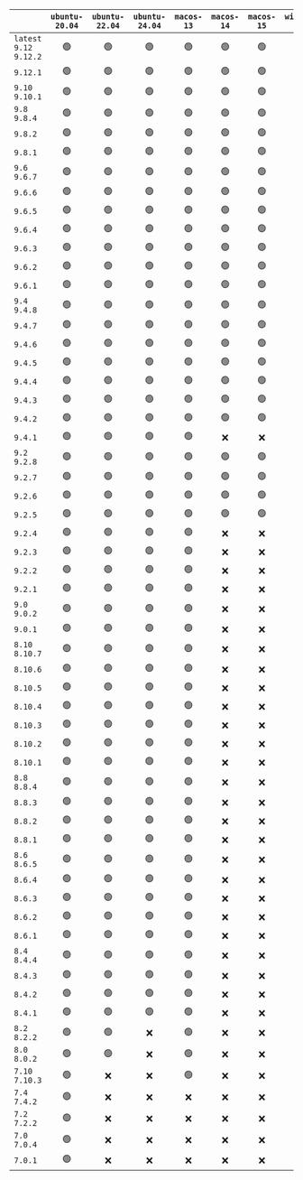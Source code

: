 |                          | `ubuntu-20.04` | `ubuntu-22.04` | `ubuntu-24.04` | `macos-13` | `macos-14` | `macos-15` | `windows-2019` | `windows-2022` |
| :----------------------- | :------------: | :------------: | :------------: | :--------: | :--------: | :--------: | :------------: | :------------: |
| `latest` `9.12` `9.12.2` |       🟢       |       🟢       |       🟢       |     🟢     |     🟢     |     🟢     |       🟢       |       🟢       |
| `9.12.1`                 |       🟢       |       🟢       |       🟢       |     🟢     |     🟢     |     🟢     |       🟢       |       🟢       |
| `9.10` `9.10.1`          |       🟢       |       🟢       |       🟢       |     🟢     |     🟢     |     🟢     |       🟢       |       🟢       |
| `9.8` `9.8.4`            |       🟢       |       🟢       |       🟢       |     🟢     |     🟢     |     🟢     |       🟢       |       🟢       |
| `9.8.2`                  |       🟢       |       🟢       |       🟢       |     🟢     |     🟢     |     🟢     |       🟢       |       🟢       |
| `9.8.1`                  |       🟢       |       🟢       |       🟢       |     🟢     |     🟢     |     🟢     |       🟢       |       🟢       |
| `9.6` `9.6.7`            |       🟢       |       🟢       |       🟢       |     🟢     |     🟢     |     🟢     |       🟢       |       🟢       |
| `9.6.6`                  |       🟢       |       🟢       |       🟢       |     🟢     |     🟢     |     🟢     |       🟢       |       🟢       |
| `9.6.5`                  |       🟢       |       🟢       |       🟢       |     🟢     |     🟢     |     🟢     |       🟢       |       🟢       |
| `9.6.4`                  |       🟢       |       🟢       |       🟢       |     🟢     |     🟢     |     🟢     |       🟢       |       🟢       |
| `9.6.3`                  |       🟢       |       🟢       |       🟢       |     🟢     |     🟢     |     🟢     |       🟢       |       🟢       |
| `9.6.2`                  |       🟢       |       🟢       |       🟢       |     🟢     |     🟢     |     🟢     |       🟢       |       🟢       |
| `9.6.1`                  |       🟢       |       🟢       |       🟢       |     🟢     |     🟢     |     🟢     |       🟢       |       🟢       |
| `9.4` `9.4.8`            |       🟢       |       🟢       |       🟢       |     🟢     |     🟢     |     🟢     |       🟢       |       🟢       |
| `9.4.7`                  |       🟢       |       🟢       |       🟢       |     🟢     |     🟢     |     🟢     |       🟢       |       🟢       |
| `9.4.6`                  |       🟢       |       🟢       |       🟢       |     🟢     |     🟢     |     🟢     |       🟢       |       🟢       |
| `9.4.5`                  |       🟢       |       🟢       |       🟢       |     🟢     |     🟢     |     🟢     |       🟢       |       🟢       |
| `9.4.4`                  |       🟢       |       🟢       |       🟢       |     🟢     |     🟢     |     🟢     |       🟢       |       🟢       |
| `9.4.3`                  |       🟢       |       🟢       |       🟢       |     🟢     |     🟢     |     🟢     |       🟢       |       🟢       |
| `9.4.2`                  |       🟢       |       🟢       |       🟢       |     🟢     |     🟢     |     🟢     |       🟢       |       🟢       |
| `9.4.1`                  |       🟢       |       🟢       |       🟢       |     🟢     |     ❌     |     ❌     |       🟢       |       🟢       |
| `9.2` `9.2.8`            |       🟢       |       🟢       |       🟢       |     🟢     |     🟢     |     🟢     |       🟢       |       🟢       |
| `9.2.7`                  |       🟢       |       🟢       |       🟢       |     🟢     |     🟢     |     🟢     |       🟢       |       🟢       |
| `9.2.6`                  |       🟢       |       🟢       |       🟢       |     🟢     |     🟢     |     🟢     |       🟢       |       🟢       |
| `9.2.5`                  |       🟢       |       🟢       |       🟢       |     🟢     |     🟢     |     🟢     |       🟢       |       🟢       |
| `9.2.4`                  |       🟢       |       🟢       |       🟢       |     🟢     |     ❌     |     ❌     |       🟢       |       🟢       |
| `9.2.3`                  |       🟢       |       🟢       |       🟢       |     🟢     |     ❌     |     ❌     |       🟢       |       🟢       |
| `9.2.2`                  |       🟢       |       🟢       |       🟢       |     🟢     |     ❌     |     ❌     |       🟢       |       🟢       |
| `9.2.1`                  |       🟢       |       🟢       |       🟢       |     🟢     |     ❌     |     ❌     |       🟢       |       🟢       |
| `9.0` `9.0.2`            |       🟢       |       🟢       |       🟢       |     🟢     |     ❌     |     ❌     |       🟢       |       🟢       |
| `9.0.1`                  |       🟢       |       🟢       |       🟢       |     🟢     |     ❌     |     ❌     |       🟢       |       🟢       |
| `8.10` `8.10.7`          |       🟢       |       🟢       |       🟢       |     🟢     |     ❌     |     ❌     |       🟢       |       🟢       |
| `8.10.6`                 |       🟢       |       🟢       |       🟢       |     🟢     |     ❌     |     ❌     |       🟢       |       🟢       |
| `8.10.5`                 |       🟢       |       🟢       |       🟢       |     🟢     |     ❌     |     ❌     |       🟢       |       🟢       |
| `8.10.4`                 |       🟢       |       🟢       |       🟢       |     🟢     |     ❌     |     ❌     |       🟢       |       🟢       |
| `8.10.3`                 |       🟢       |       🟢       |       🟢       |     🟢     |     ❌     |     ❌     |       🟢       |       🟢       |
| `8.10.2`                 |       🟢       |       🟢       |       🟢       |     🟢     |     ❌     |     ❌     |       🟢       |       🟢       |
| `8.10.1`                 |       🟢       |       🟢       |       🟢       |     🟢     |     ❌     |     ❌     |       🟢       |       🟢       |
| `8.8` `8.8.4`            |       🟢       |       🟢       |       🟢       |     🟢     |     ❌     |     ❌     |       🟢       |       🟢       |
| `8.8.3`                  |       🟢       |       🟢       |       🟢       |     🟢     |     ❌     |     ❌     |       🟢       |       ❌       |
| `8.8.2`                  |       🟢       |       🟢       |       🟢       |     🟢     |     ❌     |     ❌     |       🟢       |       🟢       |
| `8.8.1`                  |       🟢       |       🟢       |       🟢       |     🟢     |     ❌     |     ❌     |       🟢       |       🟢       |
| `8.6` `8.6.5`            |       🟢       |       🟢       |       🟢       |     🟢     |     ❌     |     ❌     |       🟢       |       🟢       |
| `8.6.4`                  |       🟢       |       🟢       |       🟢       |     🟢     |     ❌     |     ❌     |       🟢       |       🟢       |
| `8.6.3`                  |       🟢       |       🟢       |       🟢       |     🟢     |     ❌     |     ❌     |       🟢       |       🟢       |
| `8.6.2`                  |       🟢       |       🟢       |       🟢       |     🟢     |     ❌     |     ❌     |       🟢       |       🟢       |
| `8.6.1`                  |       🟢       |       🟢       |       🟢       |     🟢     |     ❌     |     ❌     |       🟢       |       🟢       |
| `8.4` `8.4.4`            |       🟢       |       🟢       |       🟢       |     🟢     |     ❌     |     ❌     |       🟢       |       🟢       |
| `8.4.3`                  |       🟢       |       🟢       |       🟢       |     🟢     |     ❌     |     ❌     |       🟢       |       🟢       |
| `8.4.2`                  |       🟢       |       🟢       |       🟢       |     🟢     |     ❌     |     ❌     |       🟢       |       🟢       |
| `8.4.1`                  |       🟢       |       🟢       |       🟢       |     🟢     |     ❌     |     ❌     |       🟢       |       🟢       |
| `8.2` `8.2.2`            |       🟢       |       🟢       |       ❌       |     🟢     |     ❌     |     ❌     |       🟢       |       🟢       |
| `8.0` `8.0.2`            |       🟢       |       🟢       |       ❌       |     🟢     |     ❌     |     ❌     |       🟢       |       🟢       |
| `7.10` `7.10.3`          |       🟢       |       ❌       |       ❌       |     🟢     |     ❌     |     ❌     |       🟢       |       🟢       |
| `7.4` `7.4.2`            |       🟢       |       ❌       |       ❌       |     ❌     |     ❌     |     ❌     |       ❌       |       ❌       |
| `7.2` `7.2.2`            |       🟢       |       ❌       |       ❌       |     ❌     |     ❌     |     ❌     |       ❌       |       ❌       |
| `7.0` `7.0.4`            |       🟢       |       ❌       |       ❌       |     ❌     |     ❌     |     ❌     |       ❌       |       ❌       |
| `7.0.1`                  |       🟢       |       ❌       |       ❌       |     ❌     |     ❌     |     ❌     |       ❌       |       ❌       |
